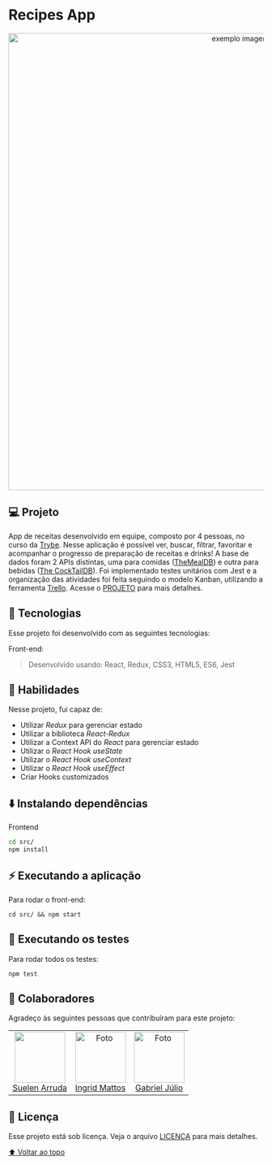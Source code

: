 # Recipes App
<p align="center">
 <img width="900" src="https://github.com/thiagodanobrega/recipes-app/blob/main/recipe.gif?raw=true" alt="exemplo imagem" >
</p>

## 💻 Projeto

App de receitas desenvolvido em equipe, composto por 4 pessoas, no curso da [Trybe](https://www.betrybe.com/). Nesse aplicação é possível ver, buscar, filtrar, favoritar e acompanhar o progresso de preparação de receitas e drinks! A base de dados foram 2 APIs distintas, uma para comidas ([TheMealDB](https://www.themealdb.com/)) e outra para bebidas ([The CockTailDB](https://www.thecocktaildb.com/api.php)). Foi implementado testes unitários com Jest e a organização das atividades foi feita seguindo o modelo Kanban, utilizando a ferramenta [Trello](https://trello.com/). Acesse o [PROJETO](https://recipes-app-thiagodanobrega.vercel.app/) para mais detalhes.

## 🚀 Tecnologias
Esse projeto foi desenvolvido com as seguintes tecnologias:

Front-end:
> Desenvolvido usando: React, Redux, CSS3, HTML5, ES6, Jest

## 📌 Habilidades

Nesse projeto, fui capaz de:

- Utilizar _Redux_ para gerenciar estado
- Utilizar a biblioteca _React-Redux_
- Utilizar a Context API do _React_ para gerenciar estado
- Utilizar o _React Hook useState_
- Utilizar o _React Hook useContext_
- Utilizar o _React Hook useEffect_
- Criar Hooks customizados


<!-- ## 📝 Ajustes e melhorias

O projeto ainda está em desenvolvimento e as próximas atualizações serão voltadas nas seguintes tarefas:

- [x] Tarefa 1
- [x] Tarefa 2
- [ ] Tarefa 3 -->

## ⬇️ Instalando dependências

Frontend

  ```bash
  cd src/
  npm install
  ``` 

## ⚡ Executando a aplicação

Para rodar o front-end:

  ```
  cd src/ && npm start
  ```

## 🧪 Executando os testes

Para rodar todos os testes:

  ```
  npm test
  ```

## 🤝 Colaboradores

Agradeço às seguintes pessoas que contribuíram para este projeto:

<table>
  <tr>
    <td align="center">
      <a href="#">
        <img src="https://media-exp1.licdn.com/dms/image/C4D03AQHSB-lnoZLXOw/profile-displayphoto-shrink_100_100/0/1646829274554?e=1657756800&v=beta&t=wnVc5c1fjum3eqB_21bLkQ15plOE8hYkatWwc7JUDYs" width="100px;"/><br>
        <sub>
           <a href="https://www.linkedin.com/in/suelen-arruda/">Suelen Arruda</a>
        </sub>
      </a>
    </td>
    <td align="center">
      <a href="#">
        <img src="https://media-exp1.licdn.com/dms/image/D4D35AQFeV7xW-Y1SaQ/profile-framedphoto-shrink_100_100/0/1650908181913?e=1653141600&v=beta&t=ki1RYJdo-Iq0tLfH21uRc6-ZnmW3NOI3ePwPL8j7Aug"  width="100px;" alt="Foto"/><br>
         <sub>
           <a href="https://www.linkedin.com/in/ingrid-mattos/">Ingrid Mattos</a>
        </sub>
      </a>
    </td>
     <td align="center">
      <a href="#">
        <img src="https://media-exp1.licdn.com/dms/image/D4D35AQH2bsUORCFwQw/profile-framedphoto-shrink_400_400/0/1651589227935?e=1653141600&v=beta&t=aRJb2KKl6IMa3ciuQrTq0cph5sCQOrnUNecPViiIrNY" width="100px;" alt="Foto"/><br>
         <sub>
          <a href="https://www.linkedin.com/in/gabrieljuliodefaria/">Gabriel Júlio</a>
        </sub>
      </a>
    </td>
  </tr>
</table>

## 📄 Licença

Esse projeto está sob licença. Veja o arquivo [LICENÇA](LICENSE.md) para mais detalhes.

[⬆ Voltar ao topo](#nome-do-projeto)<br>
